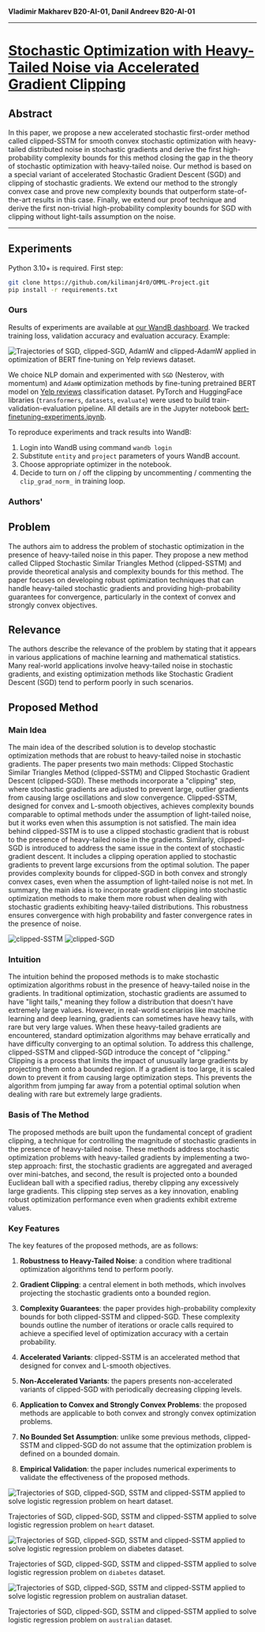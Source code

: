 **Vladimir Makharev B20-AI-01, Danil Andreev B20-AI-01**

---

# [Stochastic Optimization with Heavy-Tailed Noise via Accelerated Gradient Clipping](https://proceedings.nips.cc/paper_files/paper/2020/file/abd1c782880cc59759f4112fda0b8f98-Paper.pdf)

## Abstract

In this paper, we propose a new accelerated stochastic first-order method called clipped-SSTM for smooth convex stochastic optimization with heavy-tailed distributed noise in stochastic gradients and derive the first high-probability complexity bounds for this method closing the gap in the theory of stochastic optimization with heavy-tailed noise. Our method is based on a special variant of accelerated Stochastic Gradient Descent (SGD) and clipping of stochastic gradients. We extend our method to the strongly convex case and prove new complexity bounds that outperform state-of-the-art results in this case. Finally, we extend our proof technique and derive the first non-trivial high-probability complexity bounds for SGD with clipping without light-tails assumption on the noise.

---
## Experiments

Python 3.10+ is required. First step:

```bash
git clone https://github.com/kilimanj4r0/OMML-Project.git
pip install -r requirements.txt
```

### Ours

Results of experiments are available at [our WandB dashboard](https://wandb.ai/makharev/iu-omml). We tracked training loss, validation accuracy and evaluation accuracy. Example:

![Trajectories of SGD, clipped-SGD, AdamW and clipped-AdamW applied in optimization of BERT fine-tuning on Yelp reviews dataset.](assets/train_loss_adam_sgd.png)

We choice NLP domain and experimented with `SGD` (Nesterov, with momentum) and `AdamW` optimization methods by fine-tuning pretrained BERT model on [Yelp reviews](https://huggingface.co/datasets/yelp_review_full) classification dataset. PyTorch and HuggingFace libraries (`transformers`, `datasets`, `evaluate`) were used to build train-validation-evaluation pipeline. All details are in the Jupyter notebook [bert-finetuning-experiments.ipynb](/notebooks/bert-finetuning-experiments.ipynb).

To reproduce experiments and track results into WandB:

1. Login into WandB using command `wandb login`
2. Substitute `entity` and `project` parameters of yours WandB account.
3. Choose appropriate optimizer in the notebook.
4. Decide to turn on / off the clipping by uncommenting / commenting the `clip_grad_norm_` in training loop.

### Authors'



## Problem

The authors aim to address the problem of stochastic optimization in the presence of heavy-tailed noise in this paper. They propose a new method called Clipped Stochastic Similar Triangles Method (clipped-SSTM) and provide theoretical analysis and complexity bounds for this method. The paper focuses on developing robust optimization techniques that can handle heavy-tailed stochastic gradients and providing high-probability guarantees for convergence, particularly in the context of convex and strongly convex objectives.

## Relevance

The authors describe the relevance of the problem by stating that it appears in various applications of machine learning and mathematical statistics. Many real-world applications involve heavy-tailed noise in stochastic gradients, and existing optimization methods like Stochastic Gradient Descent (SGD) tend to perform poorly in such scenarios.

## Proposed Method

### Main Idea

The main idea of the described solution is to develop stochastic optimization methods that are robust to heavy-tailed noise in stochastic gradients. The paper presents two main methods: Clipped Stochastic Similar Triangles Method (clipped-SSTM) and Clipped Stochastic Gradient Descent (clipped-SGD). These methods incorporate a "clipping" step, where stochastic gradients are adjusted to prevent large, outlier gradients from causing large oscillations and slow convergence.
Clipped-SSTM, designed for convex and L-smooth objectives, achieves complexity bounds comparable to optimal methods under the assumption of light-tailed noise, but it works even when this assumption is not satisfied. The main idea behind clipped-SSTM is to use a clipped stochastic gradient that is robust to the presence of heavy-tailed noise in the gradients.
Similarly, clipped-SGD is introduced to address the same issue in the context of stochastic gradient descent. It includes a clipping operation applied to stochastic gradients to prevent large excursions from the optimal solution. The paper provides complexity bounds for clipped-SGD in both convex and strongly convex cases, even when the assumption of light-tailed noise is not met.
In summary, the main idea is to incorporate gradient clipping into stochastic optimization methods to make them more robust when dealing with stochastic gradients exhibiting heavy-tailed distributions. This robustness ensures convergence with high probability and faster convergence rates in the presence of noise.

![clipped-SSTM](assets/clipped-SSTM.png)
![clipped-SGD](assets/clipped-SGD.png)

### Intuition

The intuition behind the proposed methods is to make stochastic optimization algorithms robust in the presence of heavy-tailed noise in the gradients.
In traditional optimization, stochastic gradients are assumed to have "light tails," meaning they follow a distribution that doesn't have extremely large values. However, in real-world scenarios like machine learning and deep learning, gradients can sometimes have heavy tails, with rare but very large values. When these heavy-tailed gradients are encountered, standard optimization algorithms may behave erratically and have difficulty converging to an optimal solution.
To address this challenge, clipped-SSTM and clipped-SGD introduce the concept of "clipping." Clipping is a process that limits the impact of unusually large gradients by projecting them onto a bounded region. If a gradient is too large, it is scaled down to prevent it from causing large optimization steps. This prevents the algorithm from jumping far away from a potential optimal solution when dealing with rare but extremely large gradients.

### Basis of The Method

The proposed methods are built upon the fundamental concept of gradient clipping, a technique for controlling the magnitude of stochastic gradients in the presence of heavy-tailed noise.
These methods address stochastic optimization problems with heavy-tailed gradients by implementing a two-step approach: first, the stochastic gradients are aggregated and averaged over mini-batches, and second, the result is projected onto a bounded Euclidean ball with a specified radius, thereby clipping any excessively large gradients. This clipping step serves as a key innovation, enabling robust optimization performance even when gradients exhibit extreme values.

### Key Features

The key features of the proposed methods, are as follows:

1. **Robustness to Heavy-Tailed Noise**: a condition where traditional optimization algorithms tend to perform poorly.

2. **Gradient Clipping**: a central element in both methods, which involves projecting the stochastic gradients onto a bounded region.

3. **Complexity Guarantees**: the paper provides high-probability complexity bounds for both clipped-SSTM and clipped-SGD. These complexity bounds outline the number of iterations or oracle calls required to achieve a specified level of optimization accuracy with a certain probability.

4. **Accelerated Variants**: clipped-SSTM is an accelerated method that designed for convex and L-smooth objectives.

5. **Non-Accelerated Variants**: the papers presents non-accelerated variants of clipped-SGD with periodically decreasing clipping levels.

6. **Application to Convex and Strongly Convex Problems**: the proposed methods are applicable to both convex and strongly convex optimization problems.

7. **No Bounded Set Assumption**: unlike some previous methods, clipped-SSTM and clipped-SGD do not assume that the optimization problem is defined on a bounded domain.

8. **Empirical Validation**: the paper includes numerical experiments to validate the effectiveness of the proposed methods.

![Trajectories of SGD, clipped-SGD, SSTM and clipped-SSTM applied to solve logistic regression problem on `heart` dataset.](assets/trajectories-heart.png)

Trajectories of SGD, clipped-SGD, SSTM and clipped-SSTM applied to solve logistic regression problem on `heart` dataset.

![Trajectories of SGD, clipped-SGD, SSTM and clipped-SSTM applied to solve logistic regression problem on `diabetes` dataset.](assets/trajectories-diabetes.png)

Trajectories of SGD, clipped-SGD, SSTM and clipped-SSTM applied to solve logistic regression problem on `diabetes` dataset.

![Trajectories of SGD, clipped-SGD, SSTM and clipped-SSTM applied to solve logistic regression problem on `australian` dataset.](assets/trajectories-australian.png)

Trajectories of SGD, clipped-SGD, SSTM and clipped-SSTM applied to solve logistic regression problem on `australian` dataset.